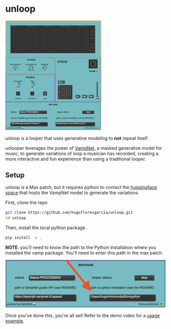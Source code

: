 # unloop

<img src="assets/fullUI.png" width="60%">

unloop is a looper that uses generative modeling to **not** repeat itself.

unlooper leverages the power of [VampNet](https://hugo-does-things.notion.site/VampNet-Music-Generation-via-Masked-Acoustic-Token-Modeling-e37aabd0d5f1493aa42c5711d0764b33), a masked generative model for music, to generate variations of loop a musician has recorded, creating a more interactive and fun experience than using a traditional looper. 


## Setup 

unloop is a Max patch, but it requires python to contact the [huggingface space](https://huggingface.co/spaces/descript/vampnet) that hosts the VampNet model to generate the variations. 

First, clone the repo
```bash
git clone https://github.com/hugofloresgarcia/unloop.git
cd unloop
```


Then, install the local python package. 
```bash
pip install -e .
```

**NOTE**: you'll need to know the path to the Python installation where you installed the vamp package. You'll need to enter this path in the max patch. 

![python-path](assets/pythoninstall.png)


Once you've done this, you're all set! Refer to the demo video for a [usage example](). 